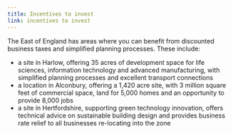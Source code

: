 ```yaml
---
title: Incentives to invest
link: incentives to invest
---
```

The East of England has areas where you can benefit from discounted business taxes and simplified planning processes. These include:


- a site in Harlow, offering 35 acres of development space for life sciences, information technology and advanced manufacturing, with simplified planning processes and excellent transport connections
- a location in Alconbury, offering a 1,420 acre site, with 3 million square feet of commercial space, land for 5,000 homes and an opportunity to provide 8,000 jobs
- a site in Hertfordshire, supporting green technology innovation, offers technical advice on sustainable building design and provides business rate relief to all businesses re-locating into the zone
